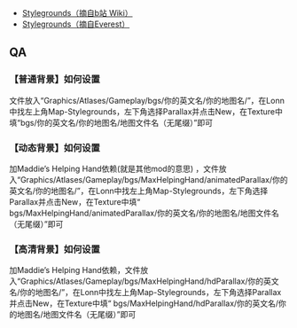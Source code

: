 * [Stylegrounds（摘自b站 Wiki）](https://wiki.biligame.com/celeste/%E8%83%8C%E6%99%AF)
* [Stylegrounds（摘自Everest）](https://github.com/EverestAPI/Resources/wiki/Adding-Stylegrounds)

## QA

### 【普通背景】如何设置

文件放入“Graphics/Atlases/Gameplay/bgs/你的英文名/你的地图名/”，在Lonn中找左上角Map-Stylegrounds，左下角选择Parallax并点击New，在Texture中填“bgs/你的英文名/你的地图名/地图文件名（无尾缀）”即可

### 【动态背景】如何设置

加Maddie’s Helping Hand依赖(就是其他mod的意思)
，文件放入“Graphics/Atlases/Gameplay/bgs/MaxHelpingHand/animatedParallax/你的英文名/你的地图名/”，在Lonn中找左上角Map-Stylegrounds，左下角选择Parallax并点击New，在Texture中填“
bgs/MaxHelpingHand/animatedParallax/你的英文名/你的地图名/地图文件名（无尾缀）”即可

### 【高清背景】如何设置

加Maddie’s Helping Hand依赖，文件放入“Graphics/Atlases/Gameplay/bgs/MaxHelpingHand/hdParallax/你的英文名/你的地图名/”，在Lonn中找左上角Map-Stylegrounds，左下角选择Parallax并点击New，在Texture中填“ bgs/MaxHelpingHand/hdParallax/你的英文名/你的地图名/地图文件名（无尾缀）”即可


